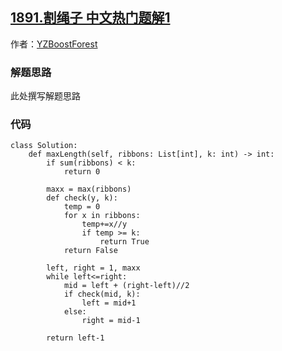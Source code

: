 ## [1891.割绳子 中文热门题解1](https://leetcode.cn/problems/cutting-ribbons/solutions/100000/er-fen-jing-dian-ying-yong-ti-by-yzboost-rhzz)

作者：[YZBoostForest](https://leetcode.cn/u/YZBoostForest)

### 解题思路
此处撰写解题思路

### 代码

```python3
class Solution:
    def maxLength(self, ribbons: List[int], k: int) -> int:
        if sum(ribbons) < k:
            return 0
        
        maxx = max(ribbons)
        def check(y, k):
            temp = 0
            for x in ribbons:
                temp+=x//y
                if temp >= k:
                    return True
            return False
        
        left, right = 1, maxx
        while left<=right:
            mid = left + (right-left)//2
            if check(mid, k):
                left = mid+1
            else:
                right = mid-1
                
        return left-1
```
